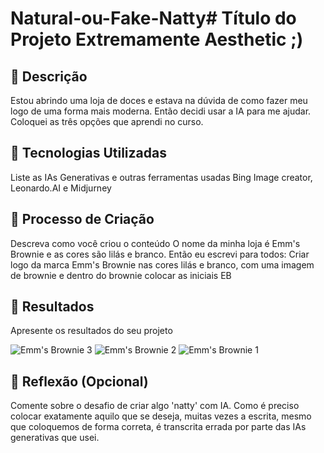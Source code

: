 # Natural-ou-Fake-Natty# Título do Projeto Extremamente Aesthetic ;)

## 📒 Descrição
Estou abrindo uma loja de doces e estava na dúvida de como fazer meu logo de uma forma mais moderna. Então decidi usar a IA para me ajudar.
Coloquei as três opções que aprendi no curso.
## 🤖 Tecnologias Utilizadas
Liste as IAs Generativas e outras ferramentas usadas
Bing Image creator, Leonardo.AI e Midjurney
## 🧐 Processo de Criação
Descreva como você criou o conteúdo
O nome da minha loja é Emm's Brownie e as cores são lilás e branco. Então eu escrevi para todos:
Criar logo da marca Emm's Brownie nas cores lilás e branco, com uma imagem de brownie e dentro do brownie colocar as iniciais EB

## 🚀 Resultados
Apresente os resultados do seu projeto

![Emm's Brownie 3](https://github.com/user-attachments/assets/339c12ba-e3a7-4de6-a457-34edb83e10db)
![Emm's Brownie 2](https://github.com/user-attachments/assets/0e00454a-6e3a-49f9-a976-76b5b7f53e52)
![Emm's Brownie 1](https://github.com/user-attachments/assets/61fe6987-94d5-4630-8262-1a1e2ec24bd5)

## 💭 Reflexão (Opcional)
Comente sobre o desafio de criar algo 'natty' com IA.
Como é preciso colocar exatamente aquilo que se deseja, muitas vezes a escrita, mesmo que coloquemos de forma correta, é transcrita errada por parte das IAs generativas que usei.
